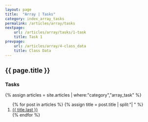 ```yaml
---
layout: page
title:  "Array | Tasks"
category: index_array_tasks
permalink: /articles/array/tasks
nextpage: 
    url: /articles/array/tasks/1-task
    title: Task 1
prevpage:
    url: /articles/array/4-class_data
    title: Class Data
---
```


## {{ page.title }}

### Tasks

{% assign articles = site.articles | where:"category","array_task" %}
<ol>
    {% for post in articles %}
    {% assign title = post.title | split:"| " %}
      <li><a href="{{ post.url | prepend: site.baseurl }}">{{ title.last }}</a></li>
    {% endfor %}
</ol>
